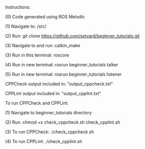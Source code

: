 Instructions:

(0) Code generated using ROS Melodic

(1) Navigate to: <catkin workspace>/src/

(2) Run: git clone https://github.com/selyard/beginner_tutorials.git

(3) Navigate to <catkin workspace> and run: catkin_make

(3) Run in this terminal: roscore

(4) Run in new terminal: rosrun beginner_tutorials talker

(5) Run in new terminal: rosrun beginner_tutorials listener



CPPCheck output included in: "output_cppcheck.txt"

CPPLint output included in: "output_cpplint.txt"


To run CPPCheck and CPPLint:

(1) Navigate to beginner_tutorials directory

(2) Run: chmod +x check_cppcheck.sh check_cpplint.sh

(3) To run CPPCheck: ./check_cppcheck.sh

(4) To run CPPLint: ./check_cpplint.sh


